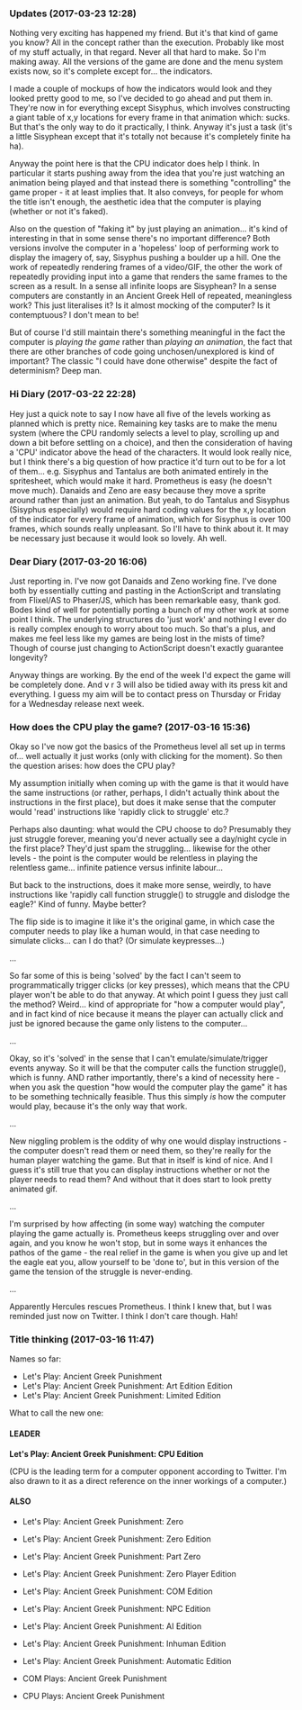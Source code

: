 ### Updates (2017-03-23 12:28)

Nothing very exciting has happened my friend. But it's that kind of game you know? All in the concept rather than the execution. Probably like most of my stuff actually, in that regard. Never all that hard to make. So I'm making away. All the versions of the game are done and the menu system exists now, so it's complete except for... the indicators.

I made a couple of mockups of how the indicators would look and they looked pretty good to me, so I've decided to go ahead and put them in. They're now in for everything except Sisyphus, which involves constructing a giant table of x,y locations for every frame in that animation which: sucks. But that's the only way to do it practically, I think. Anyway it's just a task (it's a little Sisyphean except that it's totally not because it's completely finite ha ha).

Anyway the point here is that the CPU indicator does help I think. In particular it starts pushing away from the idea that you're just watching an animation being played and that instead there is something "controlling" the game proper - it at least implies that. It also conveys, for people for whom the title isn't enough, the aesthetic idea that the computer is playing (whether or not it's faked).

Also on the question of "faking it" by just playing an animation... it's kind of interesting in that in some sense there's no important difference? Both versions involve the computer in a 'hopeless' loop of performing work to display the imagery of, say, Sisyphus pushing a boulder up a hill. One the work of repeatedly rendering frames of a video/GIF, the other the work of repeatedly providing input into a game that renders the same frames to the screen as a result. In a sense all infinite loops are Sisyphean? In a sense computers are constantly in an Ancient Greek Hell of repeated, meaningless work? This just literalises it? Is it almost mocking of the computer? Is it contemptuous? I don't mean to be!

But of course I'd still maintain there's something meaningful in the fact the computer is *playing the game* rather than *playing an animation*, the fact that there are other branches of code going unchosen/unexplored is kind of important? The classic "I could have done otherwise" despite the fact of determinism? Deep man.

### Hi Diary (2017-03-22 22:28)

Hey just a quick note to say I now have all five of the levels working as planned which is pretty nice. Remaining key tasks are to make the menu system (where the CPU randomly selects a level to play, scrolling up and down a bit before settling on a choice), and then the consideration of having a 'CPU' indicator above the head of the characters. It would look really nice, but I think there's a big question of how practice it'd turn out to be for a lot of them... e.g. Sisyphus and Tantalus are both animated entirely in the spritesheet, which would make it hard. Prometheus is easy (he doesn't move much). Danaids and Zeno are easy because they move a sprite around rather than just an animation. But yeah, to do Tantalus and Sisyphus (Sisyphus especially) would require hard coding values for the x,y location of the indicator for every frame of animation, which for Sisyphus is over 100 frames, which sounds really unpleasant. So I'll have to think about it. It may be necessary just because it would look so lovely. Ah well.

### Dear Diary (2017-03-20 16:06)

Just reporting in. I've now got Danaids and Zeno working fine. I've done both by essentially cutting and pasting in the ActionScript and translating from Flixel/AS to Phaser/JS, which has been remarkable easy, thank god. Bodes kind of well for potentially porting a bunch of my other work at some point I think. The underlying structures do 'just work' and nothing I ever do is really complex enough to worry about too much. So that's a plus, and makes me feel less like my games are being lost in the mists of time? Though of course just changing to ActionScript doesn't exactly guarantee longevity?

Anyway things are working. By the end of the week I'd expect the game will be completely done. And v r 3 will also be tidied away with its press kit and everything. I guess my aim will be to contact press on Thursday or Friday for a Wednesday release next week.

### How does the CPU play the game? (2017-03-16 15:36)

Okay so I've now got the basics of the Prometheus level all set up in terms of... well actually it just works (only with clicking for the moment). So then the question arises: how does the CPU play?

My assumption initially when coming up with the game is that it would have the same instructions (or rather, perhaps, I didn't actually think about the instructions in the first place), but does it make sense that the computer would 'read' instructions like 'rapidly click to struggle' etc.?

Perhaps also daunting: what would the CPU choose to do? Presumably they just struggle forever, meaning you'd never actually see a day/night cycle in the first place? They'd just spam the struggling... likewise for the other levels - the point is the computer would be relentless in playing the relentless game... infinite patience versus infinite labour...

But back to the instructions, does it make more sense, weirdly, to have instructions like 'rapidly call function struggle() to struggle and dislodge the eagle?' Kind of funny. Maybe better?

The flip side is to imagine it like it's the original game, in which case the computer needs to play like a human would, in that case needing to simulate clicks... can I do that? (Or simulate keypresses...)

...

So far some of this is being 'solved' by the fact I can't seem to programmatically trigger clicks (or key presses), which means that the CPU player won't be able to do that anyway. At which point I guess they just call the method? Weird... kind of appropriate for "how a computer would play", and in fact kind of nice because it means the player can actually click and just be ignored because the game only listens to the computer...

...

Okay, so it's 'solved' in the sense that I can't emulate/simulate/trigger events anyway. So it will be that the computer calls the function struggle(), which is funny. AND rather importantly, there's a kind of necessity here - when you ask the question "how would the computer play the game" it has to be something technically feasible. Thus this simply *is* how the computer would play, because it's the only way that work.

...

New niggling problem is the oddity of why one would display instructions - the computer doesn't read them or need them, so they're really for the human player watching the game. But that in itself is kind of nice. And I guess it's still true that you can display instructions whether or not the player needs to read them? And without that it does start to look pretty animated gif.

...

I'm surprised by how affecting (in some way) watching the computer playing the game actually is. Prometheus keeps struggling over and over again, and you know he won't stop, but in some ways it enhances the pathos of the game - the real relief in the game is when you give up and let the eagle eat you, allow yourself to be 'done to', but in this version of the game the tension of the struggle is never-ending.

...

Apparently Hercules rescues Prometheus. I think I knew that, but I was reminded just now on Twitter. I think I don't care though. Hah!

### Title thinking (2017-03-16 11:47)

Names so far:

* Let's Play: Ancient Greek Punishment
* Let's Play: Ancient Greek Punishment: Art Edition Edition
* Let's Play: Ancient Greek Punishment: Limited Edition

What to call the new one:

#### LEADER
**Let's Play: Ancient Greek Punishment: CPU Edition**

(CPU is the leading term for a computer opponent according to Twitter. I'm also drawn to it as a direct reference on the inner workings of a computer.)

#### ALSO
* Let's Play: Ancient Greek Punishment: Zero
* Let's Play: Ancient Greek Punishment: Zero Edition
* Let's Play: Ancient Greek Punishment: Part Zero
* Let's Play: Ancient Greek Punishment: Zero Player Edition

* Let's Play: Ancient Greek Punishment: COM Edition
* Let's Play: Ancient Greek Punishment: NPC Edition
* Let's Play: Ancient Greek Punishment: AI Edition

* Let's Play: Ancient Greek Punishment: Inhuman Edition
* Let's Play: Ancient Greek Punishment: Automatic Edition

* COM Plays: Ancient Greek Punishment
* CPU Plays: Ancient Greek Punishment
